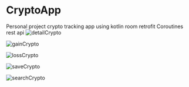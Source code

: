 # CryptoApp
Personal project
crypto tracking app using kotlin
room retrofit Coroutines rest api
![detailCrypto](https://user-images.githubusercontent.com/118521773/214482128-3562b74c-5b32-45e5-b5ec-f4e667b00901.png) 

![gainCrypto](https://user-images.githubusercontent.com/118521773/214482151-6907d5a8-a391-42fe-b8d9-22b1dbd66b2f.png)

![lossCrypto](https://user-images.githubusercontent.com/118521773/214482164-4f7f04ca-7664-4f1a-ba77-720be9b474bd.png) 

![saveCrypto](https://user-images.githubusercontent.com/118521773/214482180-932a76ae-3ef3-47be-8220-387f285a1dbf.png)

![searchCrypto](https://user-images.githubusercontent.com/118521773/214482187-366e70dd-c6f9-4ba4-919c-7f83c5c4c37b.png)
